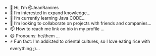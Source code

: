 - 👋 Hi, I’m @JeanRamires
- 👀 I’m interested in expand knowledge...
- 🌱 I’m currently learning Java CODE...
- 💞️ I’m looking to collaborate on projects with friends and companies...
- 📫 How to reach me link on bio in my profile ...
- 😄 Pronouns: he/them ...
- ⚡ Fun fact: I'm addicted to oriental cultures, so I love eating rice with everything ;)...

<!---
JeanRamires/JeanRamires is a ✨ special ✨ repository because its `README.md` (this file) appears on your GitHub profile.
You can click the Preview link to take a look at your changes.
--->
